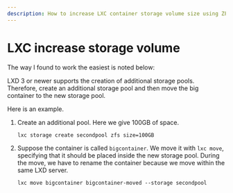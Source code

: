 ```yaml
---
description: How to increase LXC container storage volume size using ZFS storage driver
---
```


# LXC increase storage volume

The way I found to work the easiest is noted below:

LXD 3 or newer supports the creation of additional storage pools. Therefore, create an additional storage pool and then move the big container to the new storage pool.

Here is an example.

1.  Create an additional pool. Here we give 100GB of space.

    ```
    lxc storage create secondpool zfs size=100GB
    ```
2.  Suppose the container is called `bigcontainer`. We move it with `lxc move`, specifying that it should be placed inside the new storage pool. During the move, we have to rename the container because we move within the same LXD server.

    ```
    lxc move bigcontainer bigcontainer-moved --storage secondpool
    ```
